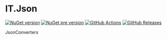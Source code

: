 # IT.Json
[![NuGet version](https://img.shields.io/nuget/v/IT.Json.svg)](https://www.nuget.org/packages/IT.Json)
[![NuGet pre version](https://img.shields.io/nuget/vpre/IT.Json.svg)](https://www.nuget.org/packages/IT.Json)
[![GitHub Actions](https://img.shields.io/github/actions/workflow/status/pairbit/IT.Json/dotnet.yml)](https://github.com/pairbit/IT.Json/actions)
[![GitHub Releases](https://img.shields.io/github/release/pairbit/IT.Json.svg)](https://github.com/pairbit/IT.Json/releases)

JsonConverters